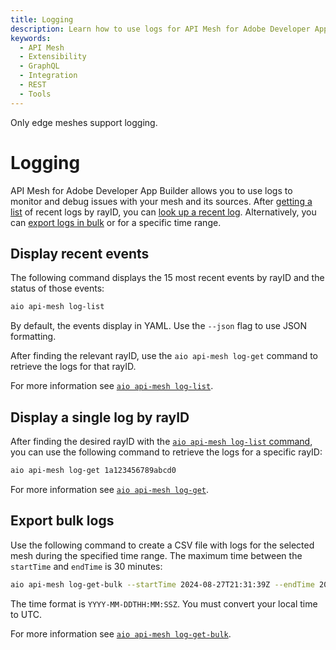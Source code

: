 ```yaml
---
title: Logging
description: Learn how to use logs for API Mesh for Adobe Developer App Builder.
keywords:
  - API Mesh
  - Extensibility
  - GraphQL
  - Integration
  - REST
  - Tools
---
```


<InlineAlert variant="info" slots="text"/>

Only edge meshes support logging.

# Logging

API Mesh for Adobe Developer App Builder allows you to use logs to monitor and debug issues with your mesh and its sources. After [getting a list](#display-recent-events) of recent logs by rayID, you can [look up a recent log](#display-a-single-log-by-rayid). Alternatively, you can [export logs in bulk](#export-bulk-logs) or for a specific time range.

## Display recent events

The following command displays the 15 most recent events by rayID and the status of those events:

```bash
aio api-mesh log-list 
```

By default, the events display in YAML. Use the `--json` flag to use JSON formatting.

After finding the relevant rayID, use the `aio api-mesh log-get` command to retrieve the logs for that rayID.

For more information see [`aio api-mesh log-list`](./index.md#aio-api-mesh-log-list).

## Display a single log by rayID

After finding the desired rayID with the [`aio api-mesh log-list` command](#display-recent-events), you can use the following command to retrieve the logs for a specific rayID:

```bash
aio api-mesh log-get 1a123456789abcd0
```

For more information see [`aio api-mesh log-get`](./index.md#aio-api-mesh-log-get).

## Export bulk logs

Use the following command to create a CSV file with logs for the selected mesh during the specified time range. The maximum time between the `startTime` and `endTime` is 30 minutes:

```bash
aio api-mesh log-get-bulk --startTime 2024-08-27T21:31:39Z --endTime 2024-08-27T21:55:54Z --filename mesh_logs.csv
```

The time format is `YYYY-MM-DDTHH:MM:SSZ`. You must convert your local time to UTC.

For more information see [`aio api-mesh log-get-bulk`](./index.md#aio-api-mesh-log-get-bulk).
